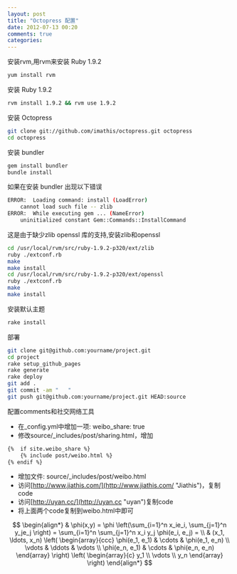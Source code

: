 ```yaml
---
layout: post
title: "Octopress 配置"
date: 2012-07-13 00:20
comments: true
categories: 
---
```

<!-- more -->
安装rvm,用rvm来安装 Ruby 1.9.2

``` bash
yum install rvm
```

安装 Ruby 1.9.2

``` bash
rvm install 1.9.2 && rvm use 1.9.2
```

安装 Octopress

``` bash
git clone git://github.com/imathis/octopress.git octopress
cd octopress
```

安装 bundler

``` bash
gem install bundler
bundle install
```

如果在安装 bundler 出现以下错误

``` bash
ERROR:  Loading command: install (LoadError)
    cannot load such file -- zlib
ERROR:  While executing gem ... (NameError)
    uninitialized constant Gem::Commands::InstallCommand
```

这是由于缺少zlib openssl 库的支持,安装zlib和openssl

``` bash
cd /usr/local/rvm/src/ruby-1.9.2-p320/ext/zlib
ruby ./extconf.rb
make
make install
cd /usr/local/rvm/src/ruby-1.9.2-p320/ext/openssl
ruby ./extconf.rb
make
make install
```

安装默认主题

``` bash
rake install
```

部署

``` bash 
git clone git@github.com:yourname/project.git
cd project
rake setup_github_pages
rake generate
rake deploy
git add .
git commit -am "   "
git push git@github.com:yourname/project.git HEAD:source
```
配置comments和社交网络工具

* 在_config.yml中增加一项: weibo_share: true
* 修改source/_includes/post/sharing.html，增加

``` bash
{%  if site.weibo_share %}
	{% include post/weibo.html %}
{% endif %}
```
* 增加文件: source/_includes/post/weibo.html
* 访问[http://www.jiathis.com/](http://www.jiathis.com/ "Jiathis")，复制code
* 访问[http://uyan.cc/](http://uyan.cc "uyan")复制code
* 将上面两个code复制到weibo.html中即可

$$
\begin{align*}
  & \phi(x,y) = \phi \left(\sum_{i=1}^n x_ie_i, \sum_{j=1}^n y_je_j \right)
  = \sum_{i=1}^n \sum_{j=1}^n x_i y_j \phi(e_i, e_j) = \\
  & (x_1, \ldots, x_n) \left( 
    \begin{array}{ccc}
      \phi(e_1, e_1) & \cdots & \phi(e_1, e_n) \\
      \vdots & \ddots & \vdots \\
      \phi(e_n, e_1) & \cdots & \phi(e_n, e_n)
    \end{array} \right)
  \left( \begin{array}{c}
      y_1 \\
      \vdots \\
      y_n
    \end{array} \right)
\end{align*}
$$
